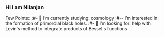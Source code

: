 ### Hi I am Nilanjan


Few Points::
 :#- 🔭 I’m currently studying: cosmology
 :#--  I’m interested in: the formation of primordial black holes.
 :#- 👯 I’m looking for: help with Levin's method to integrate products of Bessel's functions

